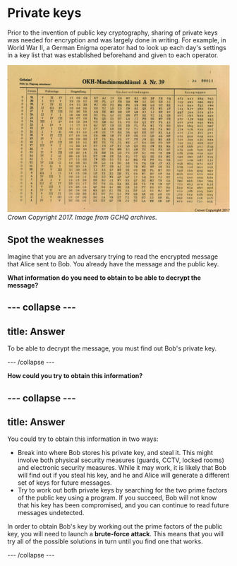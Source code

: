 # Private keys

Prior to the invention of public key cryptography, sharing of private keys was needed for encryption and was largely done in writing. For example, in World War II, a German Enigma operator had to look up each day's settings in a key list that was established beforehand and given to each operator.

![Enigma settings](images/Enigma-settings-sheet.jpg)
*Crown Copyright 2017. Image from GCHQ archives.*


## Spot the weaknesses

Imagine that you are an adversary trying to read the encrypted message that Alice sent to Bob. You already have the message and the public key.

**What information do you need to obtain to be able to decrypt the message?**

--- collapse ---
---
title: Answer
---

To be able to decrypt the message, you must find out Bob's private key.

--- /collapse ---


**How could you try to obtain this information?**

--- collapse ---
---
title: Answer
---

You could try to obtain this information in two ways:

- Break into where Bob stores his private key, and steal it. This might involve both physical security measures (guards, CCTV, locked rooms) and electronic security measures. While it may work, it is likely that Bob will find out if you steal his key, and he and Alice will generate a different set of keys for future messages.
- Try to work out both private keys by searching for the two prime factors of the public key using a program. If you succeed, Bob will not know that his key has been compromised, and you can continue to read future messages undetected.

In order to obtain Bob's key by working out the prime factors of the public key, you will need to launch a **brute-force attack**. This means that you will try all of the possible solutions in turn until you find one that works.


--- /collapse ---
